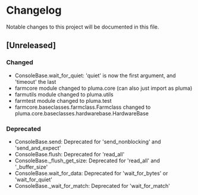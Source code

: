 # Changelog
Notable changes to this project will be documented in this file.

## [Unreleased]
### Changed
- ConsoleBase.wait_for_quiet: 'quiet' is now the first argument, and 'timeout' the last
- farmcore module changed to pluma.core (can also just import as pluma)
- farmutils module changed to pluma.utils
- farmtest module changed to pluma.test
- farmcore.baseclasses.farmclass.Farmclass changed to pluma.core.baseclasses.hardwarebase.HardwareBase

### Deprecated
- ConsoleBase.send: Deprecated for 'send_nonblocking' and 'send_and_expect'
- ConsoleBase.flush: Deprecated for 'read_all'
- ConsoleBase._flush_get_size: Deprecated for 'read_all' and '_buffer_size'
- ConsoleBase.wait_for_data: Deprecated for 'wait_for_bytes' or 'wait_for_quiet'
- ConsoleBase._wait_for_match: Deprecated for 'wait_for_match'
